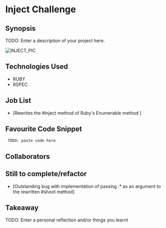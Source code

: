 Inject Challenge
=======================

## Synopsis

TODO: Enter a description of your project here.

![INJECT_PIC](http://ukmentor.qbcontent.com/wp-content/uploads/2015/04/incorporate-your-business.jpg)

## Technologies Used

- RUBY
- RSPEC

## Job List

- [Rewrites the #inject method of Ruby's Enumerable method ]

## Favourite Code Snippet

~~~
 TODO: paste code here
~~~

## Collaborators

## Still to complete/refactor

- [Outstanding bug with implementation of passing :* as an argument to the rewritten #shoot method]

## Takeaway

TODO: Enter a personal reflection and/or things you learnt
